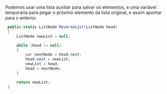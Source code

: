 Podemos usar uma lista auxiliar para salvar os elementos, e uma variável temporária para pegar o próximo elemento da lista original, e assim apontar para o anterior.
```C#
 public static ListNode ReverseList(ListNode head)
 {
     ListNode newList = null;

     while (head != null) 
     {
         var nextNode = head.next;
         head.next = newList;
         newList = head;
         head = nextNode;
     }

     return newList;
 }
```